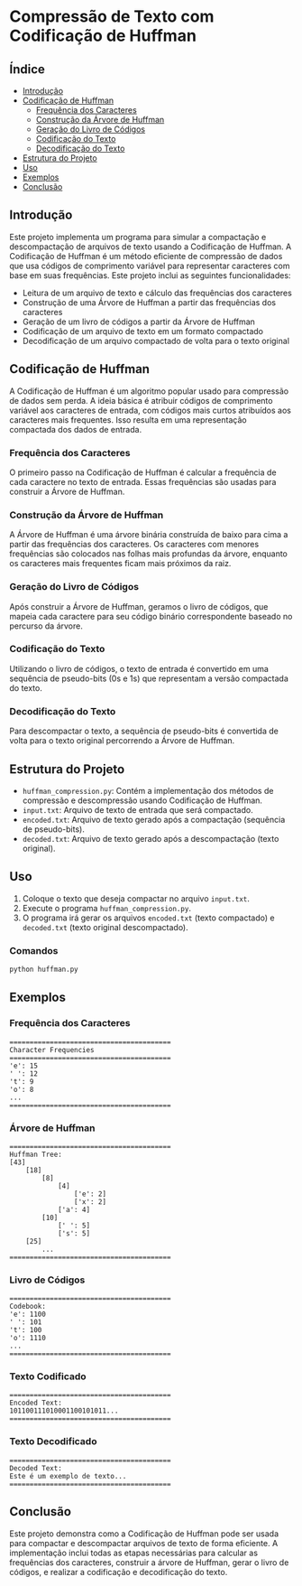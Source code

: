 
# Compressão de Texto com Codificação de Huffman

## Índice
- [Introdução](#introdução)
- [Codificação de Huffman](#codificação-de-huffman)
  - [Frequência dos Caracteres](#frequência-dos-caracteres)
  - [Construção da Árvore de Huffman](#construção-da-árvore-de-huffman)
  - [Geração do Livro de Códigos](#geração-do-livro-de-códigos)
  - [Codificação do Texto](#codificação-do-texto)
  - [Decodificação do Texto](#decodificação-do-texto)
- [Estrutura do Projeto](#estrutura-do-projeto)
- [Uso](#uso)
- [Exemplos](#exemplos)
- [Conclusão](#conclusão)

## Introdução
Este projeto implementa um programa para simular a compactação e descompactação de arquivos de texto usando a Codificação de Huffman. A Codificação de Huffman é um método eficiente de compressão de dados que usa códigos de comprimento variável para representar caracteres com base em suas frequências. Este projeto inclui as seguintes funcionalidades:
- Leitura de um arquivo de texto e cálculo das frequências dos caracteres
- Construção de uma Árvore de Huffman a partir das frequências dos caracteres
- Geração de um livro de códigos a partir da Árvore de Huffman
- Codificação de um arquivo de texto em um formato compactado
- Decodificação de um arquivo compactado de volta para o texto original

## Codificação de Huffman
A Codificação de Huffman é um algoritmo popular usado para compressão de dados sem perda. A ideia básica é atribuir códigos de comprimento variável aos caracteres de entrada, com códigos mais curtos atribuídos aos caracteres mais frequentes. Isso resulta em uma representação compactada dos dados de entrada.

### Frequência dos Caracteres
O primeiro passo na Codificação de Huffman é calcular a frequência de cada caractere no texto de entrada. Essas frequências são usadas para construir a Árvore de Huffman.

### Construção da Árvore de Huffman
A Árvore de Huffman é uma árvore binária construída de baixo para cima a partir das frequências dos caracteres. Os caracteres com menores frequências são colocados nas folhas mais profundas da árvore, enquanto os caracteres mais frequentes ficam mais próximos da raiz.

### Geração do Livro de Códigos
Após construir a Árvore de Huffman, geramos o livro de códigos, que mapeia cada caractere para seu código binário correspondente baseado no percurso da árvore.

### Codificação do Texto
Utilizando o livro de códigos, o texto de entrada é convertido em uma sequência de pseudo-bits (0s e 1s) que representam a versão compactada do texto.

### Decodificação do Texto
Para descompactar o texto, a sequência de pseudo-bits é convertida de volta para o texto original percorrendo a Árvore de Huffman.

## Estrutura do Projeto
- `huffman_compression.py`: Contém a implementação dos métodos de compressão e descompressão usando Codificação de Huffman.
- `input.txt`: Arquivo de texto de entrada que será compactado.
- `encoded.txt`: Arquivo de texto gerado após a compactação (sequência de pseudo-bits).
- `decoded.txt`: Arquivo de texto gerado após a descompactação (texto original).

## Uso
1. Coloque o texto que deseja compactar no arquivo `input.txt`.
2. Execute o programa `huffman_compression.py`.
3. O programa irá gerar os arquivos `encoded.txt` (texto compactado) e `decoded.txt` (texto original descompactado).

### Comandos
```sh
python huffman.py
```

## Exemplos
### Frequência dos Caracteres
```
========================================
Character Frequencies
========================================
'e': 15
' ': 12
't': 9
'o': 8
...
========================================
```

### Árvore de Huffman
```
========================================
Huffman Tree:
[43]
    [18]
        [8]
            [4]
                ['e': 2]
                ['x': 2]
            ['a': 4]
        [10]
            [' ': 5]
            ['s': 5]
    [25]
        ...
========================================
```

### Livro de Códigos
```
========================================
Codebook:
'e': 1100
' ': 101
't': 100
'o': 1110
...
========================================
```

### Texto Codificado
```
========================================
Encoded Text:
101100111010001100101011...
========================================
```

### Texto Decodificado
```
========================================
Decoded Text:
Este é um exemplo de texto...
========================================
```

## Conclusão
Este projeto demonstra como a Codificação de Huffman pode ser usada para compactar e descompactar arquivos de texto de forma eficiente. A implementação inclui todas as etapas necessárias para calcular as frequências dos caracteres, construir a árvore de Huffman, gerar o livro de códigos, e realizar a codificação e decodificação do texto.

